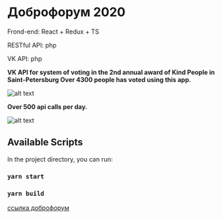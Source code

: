 # Доброфорум 2020

Frond-end: React + Redux + TS

RESTful API: php

VK API: php

**VK API for system of voting in the 2nd annual award of Kind People in Saint-Petersburg
Over 4300 people has voted using this app.**

![alt text](https://sun9-21.userapi.com/impf/Z-_71SSXBAwf1v6sVax2S8JGMcwAhjOu8gtXjw/KsbEvMbCYXg.jpg?size=1030x245&quality=96&proxy=1&sign=2e565ebd4605988ab65fae9b5bba444e&type=album)

**Over 500 api calls per day.**

![alt text](https://sun9-22.userapi.com/impf/IMHYK9135zk14Gh1u8qeRqI-GoqGwLlx31GV7Q/2fqcJaCmBTY.jpg?size=1124x854&quality=96&proxy=1&sign=3baf530b43ff6afff41ee18263588a85&type=album)

## Available Scripts

In the project directory, you can run:

### `yarn start`

### `yarn build`

[ссылка доброфорум](https://доброфорум.рф/)
